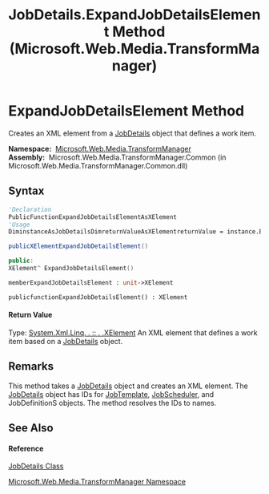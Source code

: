 ﻿---
title: JobDetails.ExpandJobDetailsElement Method  (Microsoft.Web.Media.TransformManager)
TOCTitle: ExpandJobDetailsElement Method
ms:assetid: M:Microsoft.Web.Media.TransformManager.JobDetails.ExpandJobDetailsElement
ms:mtpsurl: https://msdn.microsoft.com/en-us/library/microsoft.web.media.transformmanager.jobdetails.expandjobdetailselement(v=VS.90)
ms:contentKeyID: 35521162
ms.date: 06/14/2012
mtps_version: v=VS.90
f1_keywords:
- Microsoft.Web.Media.TransformManager.JobDetails.ExpandJobDetailsElement
dev_langs:
- CSharp
- JScript
- VB
- FSharp
- c++
api_location:
- Microsoft.Web.Media.TransformManager.Common.dll
api_name:
- Microsoft.Web.Media.TransformManager.JobDetails.ExpandJobDetailsElement
api_type:
- Managed
topic_type:
- apiref
- kbSyntax
product_family_name: VS
ROBOTS: INDEX,FOLLOW
---

# ExpandJobDetailsElement Method

Creates an XML element from a [JobDetails](jobdetails-class-microsoft-web-media-transformmanager.md) object that defines a work item.

**Namespace:**  [Microsoft.Web.Media.TransformManager](microsoft-web-media-transformmanager-namespace.md)  
**Assembly:**  Microsoft.Web.Media.TransformManager.Common (in Microsoft.Web.Media.TransformManager.Common.dll)

## Syntax

``` vb
'Declaration
PublicFunctionExpandJobDetailsElementAsXElement
'Usage
DiminstanceAsJobDetailsDimreturnValueAsXElementreturnValue = instance.ExpandJobDetailsElement()
```

``` csharp
publicXElementExpandJobDetailsElement()
```

``` c++
public:
XElement^ ExpandJobDetailsElement()
```

``` fsharp
memberExpandJobDetailsElement : unit->XElement
```

``` jscript
publicfunctionExpandJobDetailsElement() : XElement
```

#### Return Value

Type: [System.Xml.Linq. . :: . .XElement](https://msdn.microsoft.com/en-us/library/bb340098\(v=vs.90\))  
An XML element that defines a work item based on a [JobDetails](jobdetails-class-microsoft-web-media-transformmanager.md) object.  

## Remarks

This method takes a [JobDetails](jobdetails-class-microsoft-web-media-transformmanager.md) object and creates an XML element. The [JobDetails](jobdetails-class-microsoft-web-media-transformmanager.md) object has IDs for [JobTemplate](jobtemplate-class-microsoft-web-media-transformmanager.md), [JobScheduler](jobscheduler-class-microsoft-web-media-transformmanager.md), and JobDefinitionS objects. The method resolves the IDs to names.

## See Also

#### Reference

[JobDetails Class](jobdetails-class-microsoft-web-media-transformmanager.md)

[Microsoft.Web.Media.TransformManager Namespace](microsoft-web-media-transformmanager-namespace.md)

